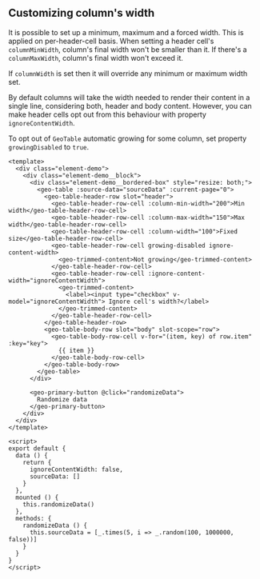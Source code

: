 ## Customizing column's width

It is possible to set up a minimum, maximum and a forced width. This is applied
on per-header-cell basis. When setting a header cell's `columnMinWidth`,
column's final width won't be smaller than it. If there's a `columnMaxWidth`,
column's final width won't exceed it.

If `columnWidth` is set then it will override any minimum or maximum width set.

By default columns will take the width needed to render their content in a
single line, considering both, header and body content. However, you can make
header cells opt out from this behaviour with property `ignoreContentWidth`.

To opt out of `GeoTable` automatic growing for some column, set property
`growingDisabled` to `true`.

```vue live
<template>
  <div class="element-demo">
    <div class="element-demo__block">
      <div class="element-demo__bordered-box" style="resize: both;">
        <geo-table :source-data="sourceData" :current-page="0">
          <geo-table-header-row slot="header">
            <geo-table-header-row-cell :column-min-width="200">Min width</geo-table-header-row-cell>
            <geo-table-header-row-cell :column-max-width="150">Max width</geo-table-header-row-cell>
            <geo-table-header-row-cell :column-width="100">Fixed size</geo-table-header-row-cell>
            <geo-table-header-row-cell growing-disabled ignore-content-width>
              <geo-trimmed-content>Not growing</geo-trimmed-content>
            </geo-table-header-row-cell>
            <geo-table-header-row-cell :ignore-content-width="ignoreContentWidth">
              <geo-trimmed-content>
                <label><input type="checkbox" v-model="ignoreContentWidth"> Ignore cell's width?</label>
              </geo-trimmed-content>
            </geo-table-header-row-cell>
          </geo-table-header-row>
          <geo-table-body-row slot="body" slot-scope="row">
            <geo-table-body-row-cell v-for="(item, key) of row.item" :key="key">
              {{ item }}
            </geo-table-body-row-cell>
          </geo-table-body-row>
        </geo-table>
      </div>

      <geo-primary-button @click="randomizeData">
        Randomize data
      </geo-primary-button>
    </div>
  </div>
</template>

<script>
export default {
  data () {
    return {
      ignoreContentWidth: false,
      sourceData: []
    }
  },
  mounted () {
    this.randomizeData()
  },
  methods: {
    randomizeData () {
      this.sourceData = [_.times(5, i => _.random(100, 1000000, false))]
    }
  }
}
</script>
```
